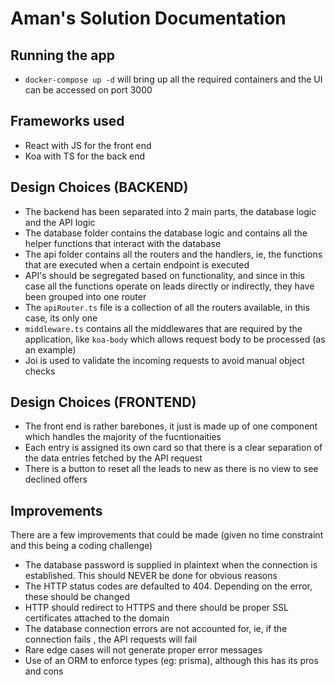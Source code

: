 Aman's Solution Documentation
===========================

## Running the app
- `docker-compose up -d`  will bring up all the required containers and the UI can be accessed on port 3000


## Frameworks used
- React with JS for the front end
- Koa with TS for the back end

## Design Choices (BACKEND)
- The backend has been separated into 2 main parts, the database logic and the API logic
- The database folder contains the database logic and contains all the helper functions that interact with the database
- The api folder contains all the routers and the handlers, ie, the functions that are executed when a certain endpoint is executed
- API's should be segregated based on functionality, and since in this case all the functions operate on leads directly or indirectly, they have been grouped into one router
- The `apiRouter.ts` file is a collection of all the routers available, in this case, its only one
- `middleware.ts` contains all the middlewares that are required by the application, like `koa-body` which allows request body to be processed (as an example)
- Joi is used to validate the incoming requests to avoid manual object checks


## Design Choices (FRONTEND)
- The front end is rather barebones, it just is made up of one component which handles the majority of the fucntionaities
- Each entry is assigned its own card so that there is a clear separation of the data entries fetched by the API request
- There is a button to reset all the leads to new as there is no view to see declined offers

## Improvements 
There are a few improvements that could be made (given no time constraint and this being a coding challenge)
- The database password is supplied in plaintext when the connection is established. This should NEVER be done for obvious reasons
- The HTTP status codes are defaulted to 404. Depending on the error, these should be changed
- HTTP should redirect to HTTPS and there should be proper SSL certificates attached to the domain
- The database connection errors are not accounted for, ie, if the connection fails , the API requests will fail
- Rare edge cases will not generate proper error messages
- Use of an ORM to enforce types (eg: prisma), although this has its pros and cons
    